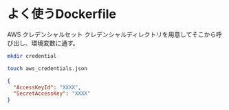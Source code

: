# よく使うDockerfile

AWS クレデンシャルセット
クレデンシャルディレクトリを用意してそこから呼び出し、環境変数に通す。

```bash
mkdir credential
```

```bash
touch aws_credentials.json
```

```aws_credentials.json
{
  "AccessKeyId": "XXXX",
  "SecretAccessKey": "XXXX"
}
```
